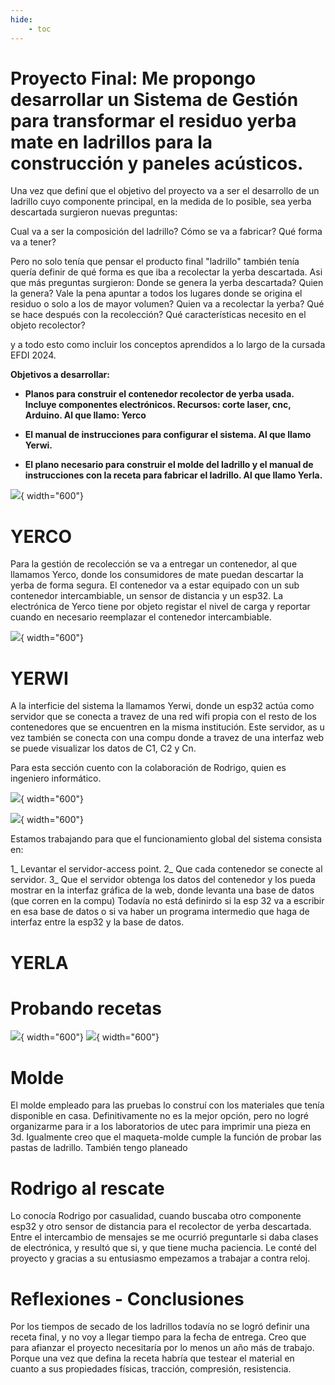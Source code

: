 ```yaml
---
hide:
    - toc
---
```


# Proyecto Final: Me propongo desarrollar un Sistema de Gestión para transformar el residuo yerba mate en ladrillos para la construcción y paneles acústicos. 

Una vez que definí que el objetivo del proyecto va a ser el desarrollo de un ladrillo cuyo componente principal, en la medida de lo posible, sea yerba descartada surgieron nuevas preguntas:

Cual va a ser la composición del ladrillo?
Cómo se va a fabricar?
Qué forma va a tener?

Pero no solo tenía que pensar el producto final "ladrillo" también tenía quería definir de qué forma es que iba a recolectar la yerba descartada. Asi que más preguntas surgieron:
Donde se genera la yerba descartada?
Quien la genera?
Vale la pena apuntar a todos los lugares donde se origina el residuo o solo a los de mayor volumen?
Quien va a recolectar la yerba? Qué se hace después con la recolección?
Qué características necesito en el objeto recolector?

y a todo esto como incluir los conceptos aprendidos a lo largo de la cursada EFDI 2024.


**Objetivos a desarrollar:**

-	**Planos para construir el contenedor recolector de yerba usada. Incluye componentes electrónicos. Recursos: corte laser, cnc, Arduino. Al que llamo: Yerco**

-	**El manual de instrucciones para configurar el sistema. Al que llamo Yerwi.**

-	**El plano necesario para construir el molde del ladrillo y el manual de instrucciones con la receta para fabricar el ladrillo. Al que llamo Yerla.** 



![](../images/pf/logosyerberos.jpg){ width="600"}


# **YERCO**

Para la gestión de recolección se va a entregar un contenedor, al que llamamos Yerco, donde los consumidores de mate puedan descartar la yerba de forma segura.
El contenedor va a estar equipado con un sub contenedor intercambiable, un sensor de distancia y un esp32. La electrónica de Yerco tiene por objeto registar el nivel de carga y reportar cuando en necesario reemplazar el contenedor intercambiable.

![](../images/pf/202412maqueta1.jpg){ width="600"}



# **YERWI**

A la interficie del sistema la llamamos Yerwi, donde un esp32 actúa como servidor que se conecta a travez de una red wifi propia con el resto de los contenedores que se encuentren en la misma institución. Este servidor, as u vez también se conecta con una compu donde a travez de una interfaz web se puede visualizar los datos de C1, C2 y Cn.

Para esta sección cuento con la colaboración de Rodrigo, quien es ingeniero informático. 

![](../images/pf/yerwi.jpg){ width="600"}

![](../images/pf/202412distancias.jpg){ width="600"}

Estamos trabajando para que el funcionamiento global del sistema consista en:

1_ Levantar el servidor-access point.
2_ Que cada contenedor se conecte al servidor.
3_ Que el servidor obtenga los datos  del contenedor y los pueda mostrar en la interfaz gráfica de la web, donde levanta una base de datos (que corren en la compu) 
Todavía no está definirdo si la esp 32 va a escribir en esa base de datos o si va haber un programa intermedio que haga de interfaz entre la esp32 y la base de datos.


# **YERLA**

# Probando recetas

![](../images/pf/202412secado1.jpg){ width="600"}
![](../images/pf/202412secado.jpg){ width="600"}

# Molde

El molde empleado para las pruebas lo construí con los materiales que tenía disponible en casa. Definitivamente no es la mejor opción, pero no logré organizarme para ir a los laboratorios de utec para imprimir una pieza en 3d. 
Igualmente creo que el maqueta-molde cumple la función de probar las pastas de ladrillo.
También tengo planeado 


# Rodrigo al rescate

Lo conocía Rodrigo por casualidad, cuando buscaba otro componente esp32 y otro sensor de distancia para el recolector de yerba descartada. Entre el intercambio de mensajes se me ocurrió preguntarle si daba clases de electrónica, y resultó que si, y que tiene mucha paciencia. Le conté del proyecto y gracias a su entusiasmo empezamos a trabajar a contra reloj.


# Reflexiones - Conclusiones

Por los tiempos de secado de los ladrillos todavía no se logró definir una receta final, y no voy a llegar tiempo para la fecha de entrega. Creo que para afianzar el proyecto necesitaría por lo menos un año más de trabajo. Porque una vez que defina la receta habría que testear el material en cuanto a sus propiedades físicas, tracción, compresión, resistencia.



